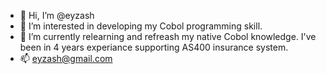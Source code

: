 - 👋 Hi, I’m @eyzash
- 👀 I’m interested in developing my Cobol programming skill. 
- 🌱 I’m currently relearning and refreash my native Cobol knowledge. I've been in 4 years experiance supporting AS400 insurance system. 
- 📫 eyzash@gmail.com

<!---
eyzash/eyzash is a ✨ special ✨ repository because its `README.md` (this file) appears on your GitHub profile.
You can click the Preview link to take a look at your changes.
--->
